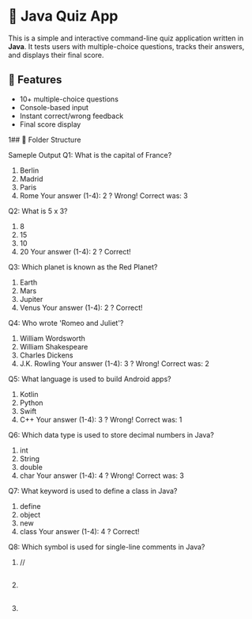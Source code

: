 # 🧠 Java Quiz App

This is a simple and interactive command-line quiz application written in **Java**. It tests users with multiple-choice questions, tracks their answers, and displays their final score.

## 🚀 Features

- 10+ multiple-choice questions
- Console-based input
- Instant correct/wrong feedback
- Final score display

1## 📂 Folder Structure

Sameple Output
Q1: What is the capital of France?

1. Berlin
2. Madrid
3. Paris
4. Rome
   Your answer (1-4): 2
   ? Wrong! Correct was: 3

Q2: What is 5 x 3?

1. 8
2. 15
3. 10
4. 20
   Your answer (1-4): 2
   ? Correct!

Q3: Which planet is known as the Red Planet?

1. Earth
2. Mars
3. Jupiter
4. Venus
   Your answer (1-4): 2
   ? Correct!

Q4: Who wrote 'Romeo and Juliet'?

1. William Wordsworth
2. William Shakespeare
3. Charles Dickens
4. J.K. Rowling
   Your answer (1-4): 3
   ? Wrong! Correct was: 2

Q5: What language is used to build Android apps?

1. Kotlin
2. Python
3. Swift
4. C++
   Your answer (1-4): 3
   ? Wrong! Correct was: 1

Q6: Which data type is used to store decimal numbers in Java?

1. int
2. String
3. double
4. char
   Your answer (1-4): 4
   ? Wrong! Correct was: 3

Q7: What keyword is used to define a class in Java?

1. define
2. object
3. new
4. class
   Your answer (1-4): 4
   ? Correct!

Q8: Which symbol is used for single-line comments in Java?

1. //
2. ##
3. <!--
4. \*\*
   Your answer (1-4): 3
   ? Wrong! Correct was: 1

Q9: What does RAM stand for?

1. Random Access Memory
2. Read Access Mode
3. Run Active Memory
4. Ready Access Memory
   Your answer (1-4): 32
   ? Wrong! Correct was: 1

Q10: What company originally developed Java?

1. Google
2. Oracle
3. Microsoft
4. Sun Microsystems
   Your answer (1-4): 3
   ? Wrong! Correct was: 4

You scored: 3/10git add README.md
git commit -m "Add sample output to README"
git push
